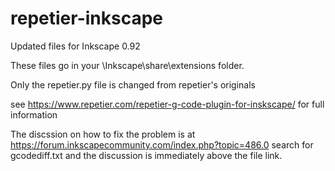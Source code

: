 # repetier-inkscape
Updated files for Inkscape 0.92

These files go in your \Inkscape\share\extensions folder.

Only the repetier.py file is changed from repetier's originals

see https://www.repetier.com/repetier-g-code-plugin-for-inskscape/ for full information

The discssion on how to fix the problem is at https://forum.inkscapecommunity.com/index.php?topic=486.0 search for gcodediff.txt and the discussion is immediately above the file link.
